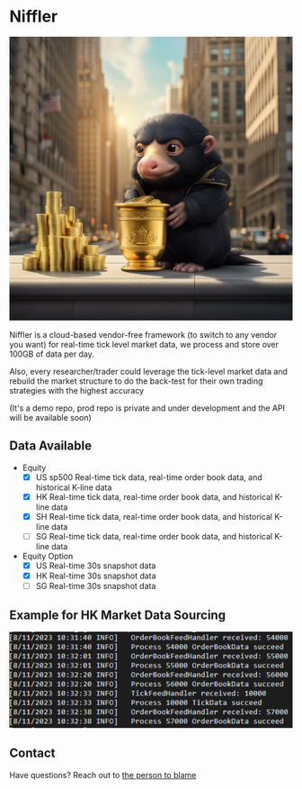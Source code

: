# Niffler

![Example Image](res/images/cover.png)

Niffler is a cloud-based vendor-free framework (to switch to any vendor you want) for real-time tick 
level market data, we process and store over 100GB of data per day.

Also, every researcher/trader could leverage the tick-level market data and rebuild the market structure to do the back-test 
for their own trading strategies with the highest accuracy

(It's a demo repo, prod repo is private and under development and the API will be available soon)

## Data Available
- Equity
  - [x] US sp500 Real-time tick data, real-time order book data, and historical K-line data
  - [X] HK Real-time tick data, real-time order book data, and historical K-line data
  - [X] SH Real-time tick data, real-time order book data, and historical K-line data
  - [ ] SG Real-time tick data, real-time order book data, and historical K-line data

- Equity Option
  - [x] US Real-time 30s snapshot data
  - [x] HK Real-time 30s snapshot data
  - [ ] SG Real-time 30s snapshot data

## Example for HK Market Data Sourcing

![Example Image 2](res/images/Example_hk_orderbook.png)

## Contact
Have questions? Reach out to [the person to blame](https://www.linkedin.com/in/chenwang666/)